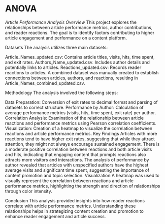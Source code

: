 # ANOVA
_Article Performance Analysis_
*Overview*
This project explores the relationships between article performance metrics, author contributions, and reader reactions. The goal is to identify factors contributing to higher article engagement and performance on a content platform.

Datasets
The analysis utilizes three main datasets:

Article_Names_updated.csv: Contains article titles, visits, hits, time spent, and exit rates.
Authors_Name_updated.csv: Includes author details and potentially links to articles.
Reactions_updated.csv: Records reader reactions to articles.
A combined dataset was manually created to establish connections between articles, authors, and reactions, resulting in Article_Names_combined_updated.csv.

Methodology
The analysis involved the following steps:

Data Preparation: Conversion of exit rates to decimal format and parsing of datasets to correct structure.
Performance by Author: Calculation of average performance metrics (visits, hits, time spent, exit rate) per author.
Correlation Analysis: Examination of the relationship between article reactions and performance metrics using Pearson correlation coefficients.
Visualization: Creation of a heatmap to visualize the correlation between reactions and article performance metrics.
Key Findings
Articles with more reactions tend to have higher exit rates, suggesting that while they attract attention, they might not always encourage sustained engagement.
There is a moderate positive correlation between reactions and both article visits and hits, indicating that engaging content that prompts reactions also attracts more visitors and interactions.
The analysis of performance by author revealed that articles with unspecified authors have the highest average visits and significant time spent, suggesting the importance of content promotion and topic selection.
Visualization
A heatmap was used to visually represent the correlation between reactions and article performance metrics, highlighting the strength and direction of relationships through color intensity.

Conclusion
This analysis provided insights into how reader reactions correlate with article performance metrics. Understanding these relationships helps in strategizing content creation and promotion to enhance reader engagement and article success.
